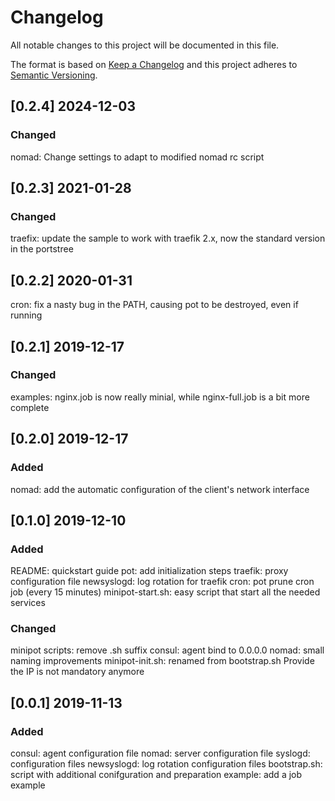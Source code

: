 # Changelog
All notable changes to this project will be documented in this file.

The format is based on [Keep a Changelog](http://keepachangelog.com/en/1.0.0/)
and this project adheres to [Semantic Versioning](http://semver.org/spec/v2.0.0.html).

## [0.2.4] 2024-12-03
### Changed
nomad: Change settings to adapt to modified nomad rc script

## [0.2.3] 2021-01-28
### Changed
traefix: update the sample to work with traefik 2.x, now the standard version in the portstree

## [0.2.2] 2020-01-31
cron: fix a nasty bug in the PATH, causing pot to be destroyed, even if running

## [0.2.1] 2019-12-17
### Changed
examples: nginx.job is now really minial, while nginx-full.job is a bit more complete

## [0.2.0] 2019-12-17
### Added
nomad: add the automatic configuration of the client's network interface

## [0.1.0] 2019-12-10
### Added
README: quickstart guide
pot: add initialization steps
traefik: proxy configuration file
newsyslogd: log rotation for traefik
cron: pot prune cron job (every 15 minutes)
minipot-start.sh: easy script that start all the needed services

### Changed
minipot scripts: remove .sh suffix
consul: agent bind to 0.0.0.0
nomad: small naming improvements
minipot-init.sh: renamed from bootstrap.sh
Provide the IP is not mandatory anymore

## [0.0.1] 2019-11-13
### Added
consul: agent configuration file
nomad: server configuration file
syslogd: configuration files
newsyslogd: log rotation configuration files
bootstrap.sh: script with additional conifguration and preparation
example: add a job example
